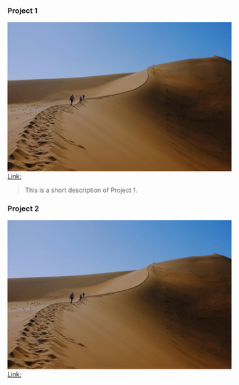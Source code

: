 ### Project 1

![thumbnail](image.jpg)
[Link:](https://example.com/project1)

> This is a short description of Project 1.

### Project 2

![thumbnail](image.jpg)
[Link:](https://example.com/project2)
